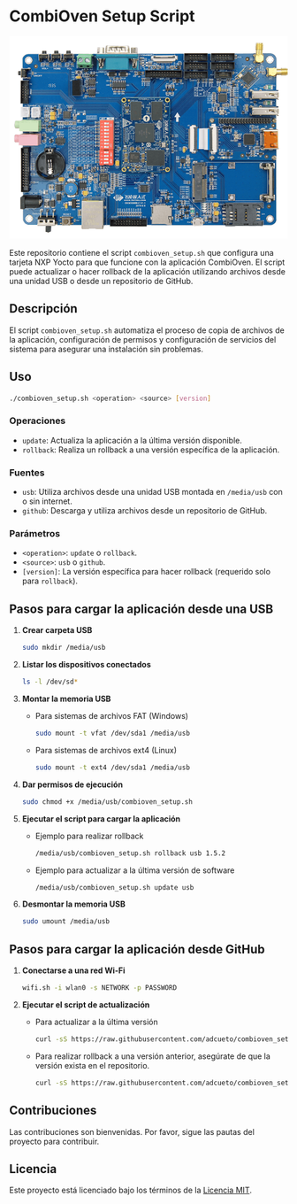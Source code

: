 
# CombiOven Setup Script

![Logo de la aplicación](/img/board.png)

Este repositorio contiene el script `combioven_setup.sh` que configura una tarjeta NXP Yocto para que funcione con la aplicación CombiOven. El script puede actualizar o hacer rollback de la aplicación utilizando archivos desde una unidad USB o desde un repositorio de GitHub.

## Descripción

El script `combioven_setup.sh` automatiza el proceso de copia de archivos de la aplicación, configuración de permisos y configuración de servicios del sistema para asegurar una instalación sin problemas.

## Uso

```bash
./combioven_setup.sh <operation> <source> [version]
```

### Operaciones

- `update`: Actualiza la aplicación a la última versión disponible.
- `rollback`: Realiza un rollback a una versión específica de la aplicación.

### Fuentes

- `usb`: Utiliza archivos desde una unidad USB montada en `/media/usb` con o sin internet.
- `github`: Descarga y utiliza archivos desde un repositorio de GitHub.

### Parámetros

- `<operation>`: `update` o `rollback`.
- `<source>`: `usb` o `github`.
- `[version]`: La versión específica para hacer rollback (requerido solo para `rollback`).

## Pasos para cargar la aplicación desde una USB

1. **Crear carpeta USB**
   ```bash
   sudo mkdir /media/usb
   ```

2. **Listar los dispositivos conectados**
   ```bash
   ls -l /dev/sd*
   ```

3. **Montar la memoria USB**
   - Para sistemas de archivos FAT (Windows)
     ```bash
     sudo mount -t vfat /dev/sda1 /media/usb
     ```
   - Para sistemas de archivos ext4 (Linux)
     ```bash
     sudo mount -t ext4 /dev/sda1 /media/usb
     ```

4. **Dar permisos de ejecución**
   ```bash
   sudo chmod +x /media/usb/combioven_setup.sh
   ```

5. **Ejecutar el script para cargar la aplicación**
   - Ejemplo para realizar rollback
     ```bash
     /media/usb/combioven_setup.sh rollback usb 1.5.2 
     ```
   - Ejemplo para actualizar a la última versión de software
     ```bash
     /media/usb/combioven_setup.sh update usb
     ```

6. **Desmontar la memoria USB**
   ```bash
   sudo umount /media/usb
   ```

## Pasos para cargar la aplicación desde GitHub

1. **Conectarse a una red Wi-Fi**
   ```bash
   wifi.sh -i wlan0 -s NETWORK -p PASSWORD
   ```

2. **Ejecutar el script de actualización**
   - Para actualizar a la última versión
     ```bash
     curl -sS https://raw.githubusercontent.com/adcueto/combioven_setup/master/setup_combioven.sh | bash -s update github
     ```

   - Para realizar rollback a una versión anterior, asegúrate de que la versión exista en el repositorio.
     ```bash
     curl -sS https://raw.githubusercontent.com/adcueto/combioven_setup/master/setup_combioven.sh | bash -s rollback github 1.6.8
     ```

## Contribuciones

Las contribuciones son bienvenidas. Por favor, sigue las pautas del proyecto para contribuir.

## Licencia

Este proyecto está licenciado bajo los términos de la [Licencia MIT](LICENSE).
